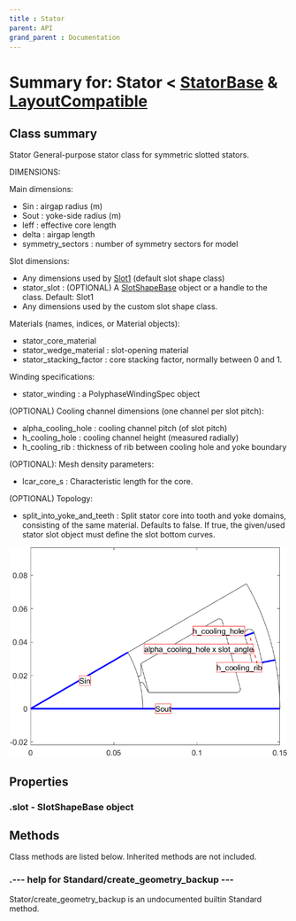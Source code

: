 ```yaml
---
title : Stator
parent: API
grand_parent : Documentation
---
```

# Summary for: **Stator**  < [StatorBase](StatorBase.html) & [LayoutCompatible](LayoutCompatible.html)

## Class summary

Stator General-purpose stator class for symmetric slotted stators.

DIMENSIONS:

Main dimensions:
* Sin : airgap radius (m)
* Sout : yoke-side radius (m)
* leff : effective core length
* delta : airgap length
* symmetry_sectors : number of symmetry sectors for model

Slot dimensions:
* Any dimensions used by [Slot1](Slot1.html) (default slot shape class)
* stator_slot : (OPTIONAL) A [SlotShapeBase](SlotShapeBase.html) object or a handle to the class. Default: Slot1
* Any dimensions used by the custom slot shape class.


Materials (names, indices, or Material objects):
* stator_core_material
* stator_wedge_material : slot-opening material
* stator_stacking_factor : core stacking factor, normally between 0 and 1.

Winding specifications:
* stator_winding : a PolyphaseWindingSpec object

(OPTIONAL) Cooling channel dimensions (one channel per slot pitch):
* alpha_cooling_hole : cooling channel pitch (of slot pitch)
* h_cooling_hole : cooling channel height (measured radially)
* h_cooling_rib : thickness of rib between cooling hole and yoke boundary

(OPTIONAL): Mesh density parameters:
* lcar_core_s : Characteristic length for the core.

(OPTIONAL) Topology:
* split_into_yoke_and_teeth : Split stator core into tooth and yoke
domains, consisting of the same material. Defaults to false. If
true, the given/used stator slot object must define the slot bottom
curves.

![Stator dimensions example.](Stator.png)

## Properties

### .**slot** - SlotShapeBase object


## Methods

Class methods are listed below. Inherited methods are not included.

### .--- help for Standard/**create_geometry_backup** ---
Stator/create_geometry_backup is an undocumented builtin Standard method.


